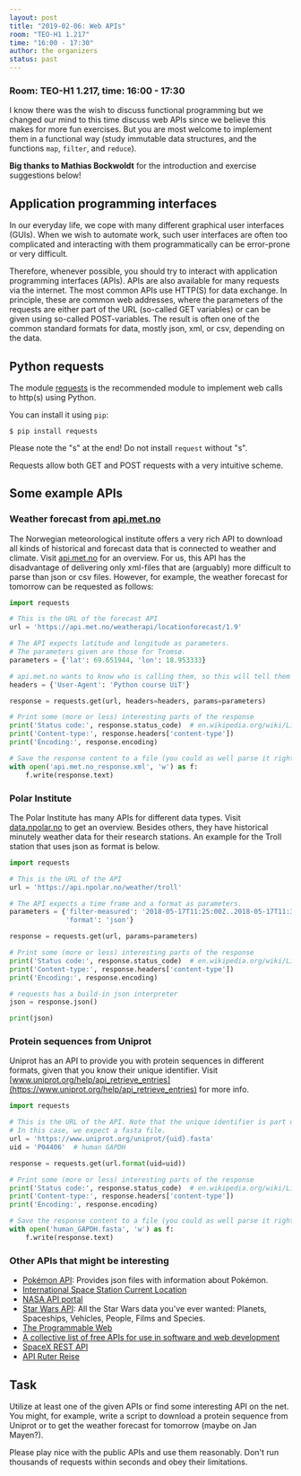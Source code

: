 ```yaml
---
layout: post
title: "2019-02-06: Web APIs"
room: "TEO-H1 1.217"
time: "16:00 - 17:30"
author: the organizers
status: past
---
```


### Room: TEO-H1 1.217, time: 16:00 - 17:30

I know there was the wish to discuss functional programming but we changed our mind
to this time discuss web APIs since we believe this makes for more fun exercises.
But you are most welcome to implement them in a functional way (study immutable data
structures, and the functions `map`, `filter`, and `reduce`).

**Big thanks to Mathias Bockwoldt** for the introduction and exercise
suggestions below!


## Application programming interfaces

In our everyday life, we cope with many different graphical user interfaces
(GUIs). When we wish to automate work, such user interfaces are often too
complicated and interacting with them programmatically can be error-prone or
very difficult.

Therefore, whenever possible, you should try to interact with application
programming interfaces (APIs). APIs are also available for many requests via the
internet. The most common APIs use HTTP(S) for data exchange. In principle,
these are common web addresses, where the parameters of the requests are either
part of the URL (so-called GET variables) or can be given using so-called
POST-variables. The result is often one of the common standard formats for
data, mostly json, xml, or csv, depending on the data.


## Python requests

The module [requests](http://docs.python-requests.org) is the recommended
module to implement web calls to http(s) using Python.

You can install it using `pip`:
```
$ pip install requests
```
Please note the "s" at the end! Do not install `request` without "s".

Requests allow both GET and POST requests with a very intuitive scheme.


## Some example APIs

### Weather forecast from [api.met.no](https://api.met.no)

The Norwegian meteorological institute offers a very rich API to download all
kinds of historical and forecast data that is connected to weather and climate.
Visit [api.met.no](https://api.met.no) for an overview. For us, this API has
the disadvantage of delivering only xml-files that are (arguably) more
difficult to parse than json or csv files. However, for example, the weather
forecast for tomorrow can be requested as follows:

```python
import requests

# This is the URL of the forecast API
url = 'https://api.met.no/weatherapi/locationforecast/1.9'

# The API expects latitude and longitude as parameters.
# The parameters given are those for Tromsø.
parameters = {'lat': 69.651944, 'lon': 18.953333}

# api.met.no wants to know who is calling them, so this will tell them
headers = {'User-Agent': 'Python course UiT'}

response = requests.get(url, headers=headers, params=parameters)

# Print some (more or less) interesting parts of the response
print('Status code:', response.status_code)  # en.wikipedia.org/wiki/List_of_HTTP_status_codes
print('Content-type:', response.headers['content-type'])
print('Encoding:', response.encoding)

# Save the response content to a file (you could as well parse it right-away)
with open('api.met.no_response.xml', 'w') as f:
    f.write(response.text)
```


### Polar Institute

The Polar Institute has many APIs for different data types. Visit
[data.npolar.no](https://data.npolar.no/home/) to get an overview. Besides
others, they have historical minutely weather data for their research stations.
An example for the Troll station that uses json as format is below.

```python
import requests

# This is the URL of the API
url = 'https://api.npolar.no/weather/troll'

# The API expects a time frame and a format as parameters.
parameters = {'filter-measured': '2018-05-17T11:25:00Z..2018-05-17T11:30:00',
              'format': 'json'}

response = requests.get(url, params=parameters)

# Print some (more or less) interesting parts of the response
print('Status code:', response.status_code)  # en.wikipedia.org/wiki/List_of_HTTP_status_codes
print('Content-type:', response.headers['content-type'])
print('Encoding:', response.encoding)

# requests has a build-in json interpreter
json = response.json()

print(json)
```


### Protein sequences from Uniprot

Uniprot has an API to provide you with protein sequences in different formats,
given that you know their unique identifier. Visit
[www.uniprot.org/help/api_retrieve_entries](https://www.uniprot.org/help/api_retrieve_entries)
for more info.

```python
import requests

# This is the URL of the API. Note that the unique identifier is part of the URL.
# In this case, we expect a fasta file.
url = 'https://www.uniprot.org/uniprot/{uid}.fasta'
uid = 'P04406'  # human GAPDH

response = requests.get(url.format(uid=uid))

# Print some (more or less) interesting parts of the response
print('Status code:', response.status_code)  # en.wikipedia.org/wiki/List_of_HTTP_status_codes
print('Content-type:', response.headers['content-type'])
print('Encoding:', response.encoding)

# Save the response content to a file (you could as well parse it right-away)
with open('human_GAPDH.fasta', 'w') as f:
    f.write(response.text)
```


### Other APIs that might be interesting

- [Pokémon API](https://pokeapi.co): Provides json files with information about Pokémon.
- [International Space Station Current Location](http://open-notify.org/Open-Notify-API/ISS-Location-Now/)
- [NASA API portal](https://api.nasa.gov)
- [Star Wars API](https://swapi.co): All the Star Wars data you've ever wanted: Planets, Spaceships, Vehicles, People, Films and Species.
- [The Programmable Web](https://www.programmableweb.com)
- [A collective list of free APIs for use in software and web development](https://github.com/toddmotto/public-apis)
- [SpaceX REST API](https://github.com/r-spacex/SpaceX-API)
- [API Ruter Reise](https://reisapi.ruter.no/help)


## Task

Utilize at least one of the given APIs or find some interesting API on the net.
You might, for example, write a script to download a protein sequence from
Uniprot or to get the weather forecast for tomorrow (maybe on Jan Mayen?).

Please play nice with the public APIs and use them reasonably. Don't run
thousands of requests within seconds and obey their limitations.
